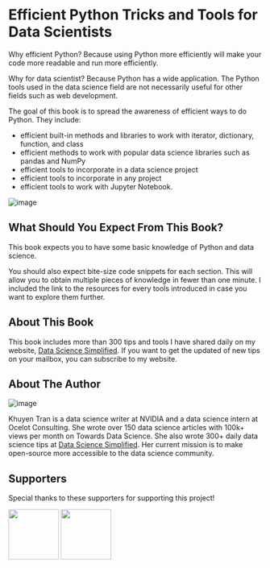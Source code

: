 # Efficient Python Tricks and Tools for Data Scientists  

Why efficient Python? Because using Python more efficiently will make your code more readable and run more efficiently.

Why for data scientist? Because Python has a wide application. The Python tools used in the data science field are not necessarily useful for other fields such as web development. 

The goal of this book is to spread the awareness of efficient ways to do Python. They include:
* efficient built-in methods and libraries to work with iterator, dictionary, function, and class
* efficient methods to work with popular data science libraries such as pandas and NumPy
* efficient tools to incorporate in a data science project
* efficient tools to incorporate in any project
* efficient tools to work with Jupyter Notebook.

![image](tools.png)

## What Should You Expect From This Book?
This book expects you to have some basic knowledge of Python and data science. 

You should also expect bite-size code snippets for each section. This will allow you to obtain multiple pieces of knowledge in fewer than one minute. I included the link to the resources for every tools introduced in case you want to explore them further. 

## About This Book
This book includes more than 300 tips and tools I have shared daily on my website, [Data Science Simplified](https://mathdatasimplified.com/). If you want to get the updated of new tips on your mailbox, you can subscribe to my website. 

## About The Author

![image](mypic.jpeg)

Khuyen Tran is a data science writer at NVIDIA and a data science intern at Ocelot Consulting. She wrote over 150 data science articles with 100k+ views per month on Towards Data Science. She also wrote 300+ daily data science tips at [Data Science Simplified](https://mathdatasimplified.com/). Her current mission is to make open-source more accessible to the data science community. 

## Supporters
Special thanks to these supporters for supporting this project!

[<img src="https://github.com/khuyentran1401/Data-science/blob/master/img/danny.png?raw=true" width="100" height="100">](https://github.com/DataWithDanny) [<img src="https://github.com/khuyentran1401/Data-science/blob/master/img/sagar.jpeg?raw=true" width="100" height="100">](https://github.com/sagar-r-sonawane)
